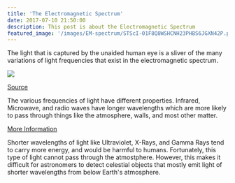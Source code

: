 ```yaml
---
title: 'The Electromagnetic Spectrum'
date: 2017-07-10 21:50:00
description: This post is about the Electromagnetic Spectrum
featured_image: '/images/EM-spectrum/STScI-01F8Q8WSHCNH23PHBS6JGXN42P.png'
---
```


The light that is captured by the unaided human eye is a sliver of the many variations of light frequencies that exist in the electromagnetic spectrum. 

![](/site/images/EM-spectrum/STScI-01F8Q8WSHCNH23PHBS6JGXN42P.png)

[Source](https://webbtelescope.org/contents/media/images/01F8GF4P4S9TQPQHE15MAG23ZG?Type=Infographics&page=2&filterUUID=91dfa083-c258-4f9f-bef1-8f40c26f4c97)


The various frequencies of light have different properties. Infrared, Microwave, and radio waves have longer wavelengths which are more likely to pass through things like the atmosphere, walls, and most other matter.  

[More Information](https://webbtelescope.org/contents/media/images/01F8GF6NH5PTXGBVNVHR2TSQRB?Tag=Astronomy%20Basics)

Shorter wavelengths of light like Ultraviolet, X-Rays, and Gamma Rays tend to carry more energy, and would be harmful to humans. Fortunately, this type of light cannot pass through the atmostphere. However, this makes it difficult for astronomers to detect celestial objects that mostly emit light of shorter wavelengths from below Earth's atmosphere. 